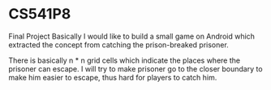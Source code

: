 # CS541P8
Final Project
Basically I would like to build a small game on Android which extracted the concept from catching the prison-breaked prisoner.

There is basically n * n grid cells which indicate the places where the prisoner can escape. I will try to make prisoner go to the closer boundary to make him easier to escape, thus hard for players to catch him.
